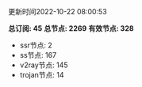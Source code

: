 更新时间2022-10-22 08:00:53

**总订阅: 45**
**总节点: 2269**
**有效节点: 328**
- ssr节点: 2
- ss节点: 167
- v2ray节点: 145
- trojan节点: 14
